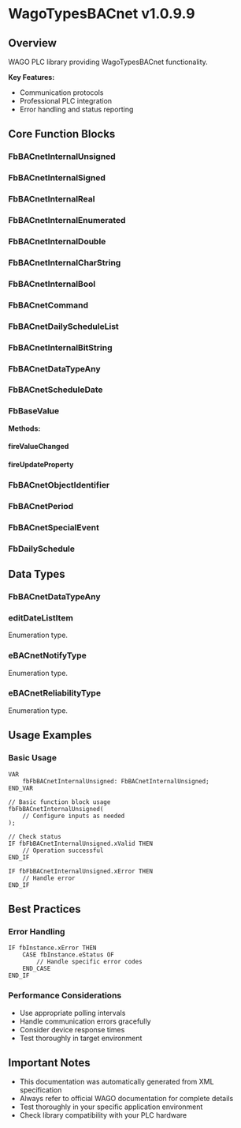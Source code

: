 # WagoTypesBACnet v1.0.9.9

## Overview
WAGO PLC library providing WagoTypesBACnet functionality.

**Key Features:**
- Communication protocols
- Professional PLC integration
- Error handling and status reporting

## Core Function Blocks

### FbBACnetInternalUnsigned
### FbBACnetInternalSigned
### FbBACnetInternalReal
### FbBACnetInternalEnumerated
### FbBACnetInternalDouble
### FbBACnetInternalCharString
### FbBACnetInternalBool
### FbBACnetCommand
### FbBACnetDailyScheduleList
### FbBACnetInternalBitString
### FbBACnetDataTypeAny
### FbBACnetScheduleDate
### FbBaseValue
**Methods:**

#### fireValueChanged
#### fireUpdateProperty
### FbBACnetObjectIdentifier
### FbBACnetPeriod
### FbBACnetSpecialEvent
### FbDailySchedule
## Data Types

### FbBACnetDataTypeAny
### editDateListItem
Enumeration type.

### eBACnetNotifyType
Enumeration type.

### eBACnetReliabilityType
Enumeration type.

## Usage Examples

### Basic Usage
```iec
VAR
    fbFbBACnetInternalUnsigned: FbBACnetInternalUnsigned;
END_VAR

// Basic function block usage
fbFbBACnetInternalUnsigned(
    // Configure inputs as needed
);

// Check status
IF fbFbBACnetInternalUnsigned.xValid THEN
    // Operation successful
END_IF

IF fbFbBACnetInternalUnsigned.xError THEN
    // Handle error
END_IF
```

## Best Practices

### Error Handling
```iec
IF fbInstance.xError THEN
    CASE fbInstance.eStatus OF
        // Handle specific error codes
    END_CASE
END_IF
```

### Performance Considerations
- Use appropriate polling intervals
- Handle communication errors gracefully
- Consider device response times
- Test thoroughly in target environment

## Important Notes

- This documentation was automatically generated from XML specification
- Always refer to official WAGO documentation for complete details
- Test thoroughly in your specific application environment
- Check library compatibility with your PLC hardware

